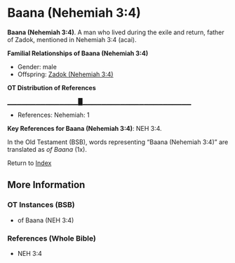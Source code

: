 # Baana (Nehemiah 3:4)
**Baana (Nehemiah 3:4)**. 
A man who lived during the exile and return, father of Zadok, mentioned in Nehemiah 3:4 (acai). 




**Familial Relationships of Baana (Nehemiah 3:4)**


* Gender: male
* Offspring: [Zadok (Nehemiah 3:4)](Zadok.5.md)


**OT Distribution of References**

▁▁▁▁▁▁▁▁▁▁▁▁▁▁▁█▁▁▁▁▁▁▁▁▁▁▁▁▁▁▁▁▁▁▁▁▁▁▁
* References: Nehemiah: 1



**Key References for Baana (Nehemiah 3:4)**: 
NEH 3:4. 


In the Old Testament (BSB), words representing “Baana (Nehemiah 3:4)” are translated as 
*of Baana* (1x). 




Return to [Index](00-Index.md)

## More Information

### OT Instances (BSB)

* of Baana (NEH 3:4)



### References (Whole Bible)

* NEH 3:4



